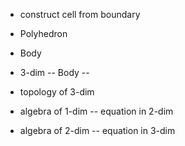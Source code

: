 - construct cell from boundary
- Polyhedron
- Body
- 3-dim -- Body --

- topology of 3-dim

- algebra of 1-dim -- equation in 2-dim
- algebra of 2-dim -- equation in 3-dim
